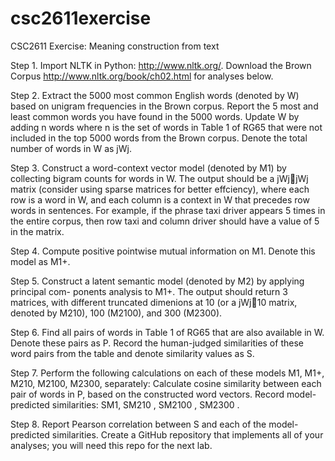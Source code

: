 # csc2611exercise
CSC2611 Exercise: Meaning construction from text

Step 1. Import NLTK in Python: http://www.nltk.org/. Download the Brown Corpus
http://www.nltk.org/book/ch02.html for analyses below.

Step 2. Extract the 5000 most common English words (denoted by W) based on unigram
frequencies in the Brown corpus. Report the 5 most and least common words you have found
in the 5000 words. Update W by adding n words where n is the set of words in Table 1
of RG65 that were not included in the top 5000 words from the Brown corpus. Denote the
total number of words in W as jWj.

Step 3. Construct a word-context vector model (denoted by M1) by collecting bigram counts
for words in W. The output should be a jWjjWj matrix (consider using sparse matrices
for better effciency), where each row is a word in W, and each column is a context in W
that precedes row words in sentences. For example, if the phrase taxi driver appears 5 times
in the entire corpus, then row taxi and column driver should have a value of 5 in the matrix.

Step 4. Compute positive pointwise mutual information on M1. Denote this model as M1+.

Step 5. Construct a latent semantic model (denoted by M2) by applying principal com-
ponents analysis to M1+. The output should return 3 matrices, with different truncated
dimenions at 10 (or a jWj10 matrix, denoted by M210), 100 (M2100), and 300 (M2300).

Step 6. Find all pairs of words in Table 1 of RG65 that are also available in W. Denote
these pairs as P. Record the human-judged similarities of these word pairs from the table
and denote similarity values as S.

Step 7. Perform the following calculations on each of these models M1, M1+, M210, M2100,
M2300, separately: Calculate cosine similarity between each pair of words in P, based on the
constructed word vectors. Record model-predicted similarities: SM1, SM210 , SM2100 , SM2300 .

Step 8. Report Pearson correlation between S and each of the model-predicted similarities.
Create a GitHub repository that implements all of your analyses; you will need this repo for
the next lab.
